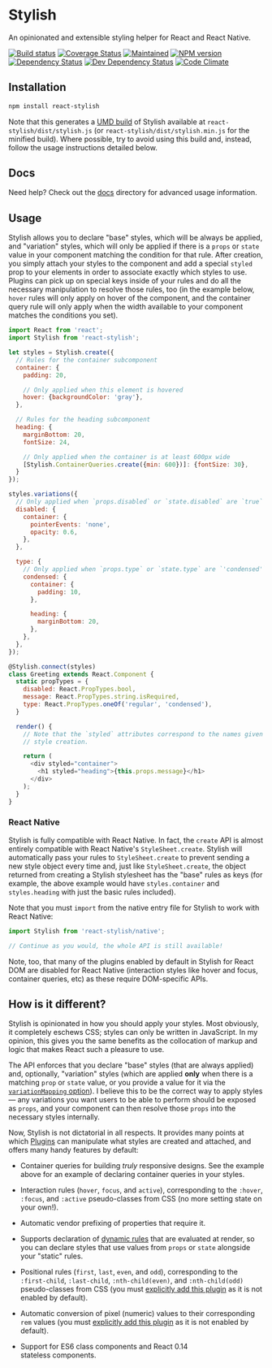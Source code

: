 # Stylish

An opinionated and extensible styling helper for React and React Native.

[![Build status][travis-image]][travis-url] [![Coverage Status][coveralls-image]][coveralls-url] [![Maintained][maintained-image]][maintained-url] [![NPM version][npm-image]][npm-url] [![Dependency Status][dependency-image]][dependency-url] [![Dev Dependency Status][devDependency-image]][devDependency-url] [![Code Climate][climate-image]][climate-url]

## Installation

```bash
npm install react-stylish
```

Note that this generates a [UMD build][umd-url] of Stylish available at `react-stylish/dist/stylish.js` (or `react-stylish/dist/stylish.min.js` for the minified build). Where possible, try to avoid using this build and, instead, follow the usage instructions detailed below.

## Docs

Need help? Check out the [docs][docs-url] directory for advanced usage information.

## Usage

Stylish allows you to declare "base" styles, which will be always be applied, and "variation" styles, which will only be applied if there is a `props` or `state` value in your component matching the condition for that rule. After creation, you simply attach your styles to the component and add a special `styled` prop to your elements in order to associate exactly which styles to use. Plugins can pick up on special keys inside of your rules and do all the necessary manipulation to resolve those rules, too (in the example below, `hover` rules will only apply on hover of the component, and the container query rule will only apply when the width available to your component matches the conditions you set).

```javascript
import React from 'react';
import Stylish from 'react-stylish';

let styles = Stylish.create({
  // Rules for the container subcomponent
  container: {
    padding: 20,

    // Only applied when this element is hovered
    hover: {backgroundColor: 'gray'},
  },

  // Rules for the heading subcomponent
  heading: {
    marginBottom: 20,
    fontSize: 24,

    // Only applied when the container is at least 600px wide
    [Stylish.ContainerQueries.create({min: 600})]: {fontSize: 30},
  }
});

styles.variations({
  // Only applied when `props.disabled` or `state.disabled` are `true`
  disabled: {
    container: {
      pointerEvents: 'none',
      opacity: 0.6,
    },
  },

  type: {
    // Only applied when `props.type` or `state.type` are `'condensed'`
    condensed: {
      container: {
        padding: 10,
      },

      heading: {
        marginBottom: 20,
      },
    },
  },
});

@Stylish.connect(styles)
class Greeting extends React.Component {
  static propTypes = {
    disabled: React.PropTypes.bool,
    message: React.PropTypes.string.isRequired,
    type: React.PropTypes.oneOf('regular', 'condensed'),
  }

  render() {
    // Note that the `styled` attributes correspond to the names given during
    // style creation.

    return (
      <div styled="container">
        <h1 styled="heading">{this.props.message}</h1>
      </div>
    );
  }
}
```

### React Native

Stylish is fully compatible with React Native. In fact, the `create` API is almost entirely compatible with React Native's `StyleSheet.create`. Stylish will automatically pass your rules to `StyleSheet.create` to prevent sending a new style object every time and, just like `StyleSheet.create`, the object returned from creating a Stylish stylesheet has the "base" rules as keys (for example, the above example would have `styles.container` and `styles.heading` with just the basic rules included).

Note that you must `import` from the native entry file for Stylish to work with React Native:

```javascript
import Stylish from 'react-stylish/native';

// Continue as you would, the whole API is still available!
```

Note, too, that many of the plugins enabled by default in Stylish for React DOM are disabled for React Native (interaction styles like hover and focus, container queries, etc) as these require DOM-specific APIs.

## How is it different?

Stylish is opinionated in how you should apply your styles. Most obviously, it completely eschews CSS; styles can only be written in JavaScript. In my opinion, this gives you the same benefits as the collocation of markup and logic that makes React such a pleasure to use.

The API enforces that you declare "base" styles (that are always applied) and, optionally, "variation" styles (which are applied **only** when there is a matching `prop` or `state` value, or you provide a value for it via the [`variationMapping` option][variation-mapping-url]). I believe this to be the correct way to apply styles — any variations you want users to be able to perform should be exposed as `props`, and your component can then resolve those `props` into the necessary styles internally.

Now, Stylish is not dictatorial in all respects. It provides many points at which [Plugins][plugins-url] can manipulate what styles are created and attached, and offers many handy features by default:

- Container queries for building *truly* responsive designs. See the example above for an example of declaring container queries in your styles.

- Interaction rules (`hover`, `focus`, and `active`), corresponding to the `:hover`, `:focus`, and `:active` pseudo-classes from CSS (no more setting state on your own!).

- Automatic vendor prefixing of properties that require it.

- Supports declaration of [dynamic rules][dynamic-rules-url] that are evaluated at render, so you can declare styles that use values from `props` or `state` alongside your "static" rules.

- Positional rules (`first`, `last`, `even`, and `odd`), corresponding to the `:first-child`, `:last-child`, `:nth-child(even)`, and `:nth-child(odd)` pseudo-classes from CSS (you must [explicitly add this plugin][enable-plugins-url] as it is not enabled by default).

- Automatic conversion of pixel (numeric) values to their corresponding `rem` values (you must [explicitly add this plugin][enable-plugins-url] as it is not enabled by default).

- Support for ES6 class components and React 0.14 stateless components.



[travis-url]: https://travis-ci.org/lemonmade/react-stylish
[travis-image]: https://travis-ci.org/lemonmade/react-stylish.svg?branch=master

[coveralls-url]: https://coveralls.io/github/lemonmade/react-stylish?branch=master
[coveralls-image]: https://coveralls.io/repos/lemonmade/react-stylish/badge.svg?branch=master&service=github

[dependency-url]: https://david-dm.org/lemonmade/react-stylish
[dependency-image]: https://david-dm.org/lemonmade/react-stylish.svg

[devDependency-url]: https://david-dm.org/lemonmade/react-stylish
[devDependency-image]: https://david-dm.org/lemonmade/react-stylish.svg

[npm-url]: https://npmjs.org/package/react-native-stylish
[npm-image]: http://img.shields.io/npm/v/react-native-stylish.svg?style=flat-square

[climate-url]: https://codeclimate.com/github/lemonmade/react-stylish
[climate-image]: http://img.shields.io/codeclimate/github/lemonmade/react-stylish.svg?style=flat-square

[maintained-url]: https://github.com/yannickcr/eslint-plugin-react/pulse
[maintained-image]: http://img.shields.io/badge/status-maintained-brightgreen.svg?style=flat-square

[umd-url]: https://github.com/umdjs/umd
[docs-url]: https://github.com/lemonmade/react-stylish/tree/master/docs
[plugins-url]: https://github.com/lemonmade/react-stylish/tree/master/docs/plugins.md
[variation-mapping-url]: https://github.com/lemonmade/react-stylish/blob/master/docs/connect.md#variationmapping
[dynamic-rules-url]: https://github.com/lemonmade/react-stylish/blob/master/docs/create.md#function-rules
[enable-plugins-url]: https://github.com/lemonmade/react-stylish/blob/master/docs/plugins.md#enabling-plugins
